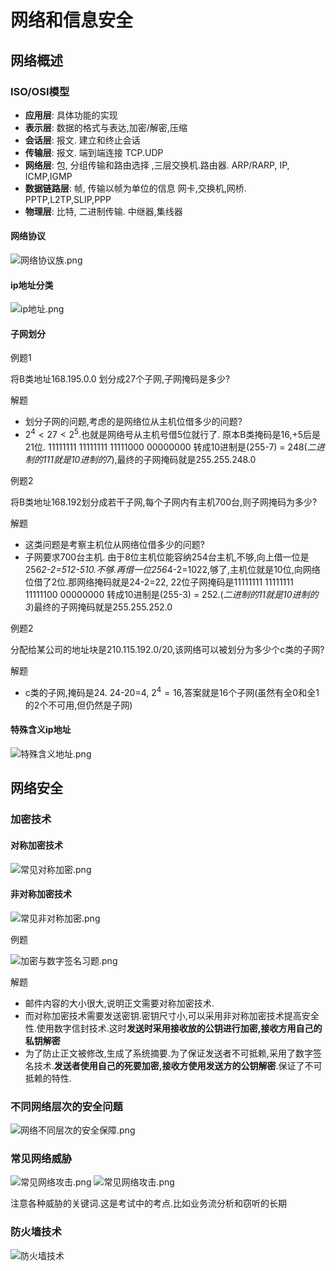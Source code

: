 # 网络和信息安全

## 网络概述

### ISO/OSI模型

* **应用层**: 具体功能的实现
* **表示层**: 数据的格式与表达,加密/解密,压缩
* **会话层**: 报文. 建立和终止会话
* **传输层**: 报文. 端到端连接  TCP.UDP
* **网络层**: 包, 分组传输和路由选择 ,三层交换机.路由器. ARP/RARP, IP, ICMP,IGMP
* **数据链路层**: 帧, 传输以帧为单位的信息  网卡,交换机,网桥. PPTP,L2TP,SLIP,PPP
* **物理层**: 比特, 二进制传输. 中继器,集线器

#### 网络协议

![网络协议族.png](image/网络协议族.png)

#### ip地址分类

![ip地址.png](image/ip地址.png)

#### 子网划分

例题1

将B类地址168.195.0.0 划分成27个子网,子网掩码是多少?

解题

* 划分子网的问题,考虑的是网络位从主机位借多少的问题?
* $2^4<27<2^5$.也就是网络号从主机号借5位就行了. 原本B类掩码是16,+5后是21位. 11111111 11111111 11111000 00000000 转成10进制是(255-7) = 248(*二进制的111就是10进制的7*),最终的子网掩码就是255.255.248.0

例题2

将B类地址168.192划分成若干子网,每个子网内有主机700台,则子网掩码为多少?

解题

* 这类问题是考察主机位从网络位借多少的问题?
* 子网要求700台主机. 由于8位主机位能容纳254台主机,不够,向上借一位是256*2-2=512-510.不够.再借一位256*4-2=1022,够了,主机位就是10位,向网络位借了2位.那网络掩码就是24-2=22, 22位子网掩码是11111111 11111111 11111100 00000000 转成10进制是(255-3) = 252.(*二进制的11就是10进制的3*)最终的子网掩码就是255.255.252.0

例题2

分配给某公司的地址块是210.115.192.0/20,该网络可以被划分为多少个c类的子网?

解题

* c类的子网,掩码是24. 24-20=4, $2^4=16$,答案就是16个子网(虽然有全0和全1的2个不可用,但仍然是子网)

#### 特殊含义ip地址

![特殊含义地址.png](image/特殊含义地址.png)

## 网络安全

### 加密技术

#### 对称加密技术

![常见对称加密.png](image/常见对称加密.png)

#### 非对称加密技术

![常见非对称加密.png](image/常见非对称加密.png)

例题

![加密与数字签名习题.png](image/加密与数字签名习题.png)

解题

* 邮件内容的大小很大,说明正文需要对称加密技术.
* 而对称加密技术需要发送密钥.密钥尺寸小,可以采用非对称加密技术提高安全性.使用数字信封技术.这时**发送时采用接收放的公钥进行加密,接收方用自己的私钥解密**
* 为了防止正文被修改,生成了系统摘要.为了保证发送者不可抵赖,采用了数字签名技术.**发送者使用自己的死要加密,接收方使用发送方的公钥解密**.保证了不可抵赖的特性.

### 不同网络层次的安全问题

![网络不同层次的安全保障.png](image/网络不同层次的安全保障.png)

### 常见网络威胁

![常见网络攻击.png](image/常见网络攻击.png)
![常见网络攻击.png](image/常见网络攻击2.png)

注意各种威胁的关键词.这是考试中的考点.比如业务流分析和窃听的长期

### 防火墙技术

![防火墙技术](image/防火墙技术.png)